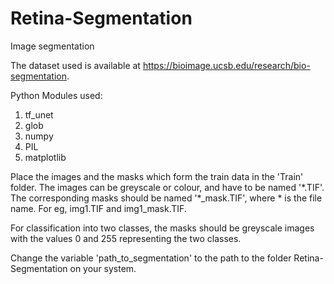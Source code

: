 # Retina-Segmentation

Image segmentation 

The dataset used is available at https://bioimage.ucsb.edu/research/bio-segmentation.

Python Modules used:
1. tf_unet
2. glob
3. numpy
4. PIL
5. matplotlib

Place the images and the masks which form the train data in the 'Train' folder.
The images can be greyscale or colour, and have to be named '\*.TIF'. The corresponding masks should be named '\*\_mask.TIF', where * is the file name. For eg, img1.TIF and img1_mask.TIF.

For classification into two classes, the masks should be greyscale images with the values 0 and 255 representing the two classes.

Change the variable 'path_to_segmentation' to the path to the folder Retina-Segmentation on your system.
